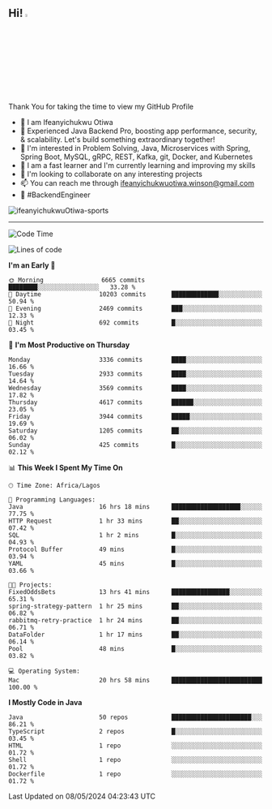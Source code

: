 <!-- BLOG-POST-LIST:START --><!-- BLOG-POST-LIST:END -->

## Hi! <img src="https://media.giphy.com/media/hvRJCLFzcasrR4ia7z/giphy.gif" width="4%"> 

Thank You for taking the time to view my GitHub Profile

- 👋 I am Ifeanyichukwu Otiwa
- 🚀 Experienced Java Backend Pro, boosting app performance, security, & scalability. Let's build something extraordinary together!
- 👀 I'm interested in Problem Solving, Java, Microservices with Spring, Spring Boot, MySQL, gRPC, REST, Kafka, git, Docker, and Kubernetes
- 🌱 I am a fast learner and I'm currently learning and improving my skills
- 💞️ I'm looking to collaborate on any interesting projects
- 📫 You can reach me through ifeanyichukwuotiwa.winson@gmail.com
- 🚀 #BackendEngineer

<p align="left" marginTop="10px"> <img src="https://komarev.com/ghpvc/?username=ifeanyichukwuOtiwa-sports&label=Profile%20views&color=0e75b6&style=for-the-badge" alt="ifeanyichukwuOtiwa-sports" /> </p>

***

<!--START_SECTION:waka-->
![Code Time](http://img.shields.io/badge/Code%20Time-2%2C482%20hrs%2050%20mins-blue)

![Lines of code](https://img.shields.io/badge/From%20Hello%20World%20I%27ve%20Written-5.3%20million%20lines%20of%20code-blue)

**I'm an Early 🐤** 

```text
🌞 Morning                6665 commits        ████████░░░░░░░░░░░░░░░░░   33.28 % 
🌆 Daytime                10203 commits       █████████████░░░░░░░░░░░░   50.94 % 
🌃 Evening                2469 commits        ███░░░░░░░░░░░░░░░░░░░░░░   12.33 % 
🌙 Night                  692 commits         █░░░░░░░░░░░░░░░░░░░░░░░░   03.45 % 
```
📅 **I'm Most Productive on Thursday** 

```text
Monday                   3336 commits        ████░░░░░░░░░░░░░░░░░░░░░   16.66 % 
Tuesday                  2933 commits        ████░░░░░░░░░░░░░░░░░░░░░   14.64 % 
Wednesday                3569 commits        ████░░░░░░░░░░░░░░░░░░░░░   17.82 % 
Thursday                 4617 commits        ██████░░░░░░░░░░░░░░░░░░░   23.05 % 
Friday                   3944 commits        █████░░░░░░░░░░░░░░░░░░░░   19.69 % 
Saturday                 1205 commits        ██░░░░░░░░░░░░░░░░░░░░░░░   06.02 % 
Sunday                   425 commits         █░░░░░░░░░░░░░░░░░░░░░░░░   02.12 % 
```


📊 **This Week I Spent My Time On** 

```text
🕑︎ Time Zone: Africa/Lagos

💬 Programming Languages: 
Java                     16 hrs 18 mins      ███████████████████░░░░░░   77.75 % 
HTTP Request             1 hr 33 mins        ██░░░░░░░░░░░░░░░░░░░░░░░   07.42 % 
SQL                      1 hr 2 mins         █░░░░░░░░░░░░░░░░░░░░░░░░   04.93 % 
Protocol Buffer          49 mins             █░░░░░░░░░░░░░░░░░░░░░░░░   03.94 % 
YAML                     45 mins             █░░░░░░░░░░░░░░░░░░░░░░░░   03.66 % 

🐱‍💻 Projects: 
FixedOddsBets            13 hrs 41 mins      ████████████████░░░░░░░░░   65.31 % 
spring-strategy-pattern  1 hr 25 mins        ██░░░░░░░░░░░░░░░░░░░░░░░   06.82 % 
rabbitmq-retry-practice  1 hr 24 mins        ██░░░░░░░░░░░░░░░░░░░░░░░   06.71 % 
DataFolder               1 hr 17 mins        ██░░░░░░░░░░░░░░░░░░░░░░░   06.14 % 
Pool                     48 mins             █░░░░░░░░░░░░░░░░░░░░░░░░   03.82 % 

💻 Operating System: 
Mac                      20 hrs 58 mins      █████████████████████████   100.00 % 
```

**I Mostly Code in Java** 

```text
Java                     50 repos            ██████████████████████░░░   86.21 % 
TypeScript               2 repos             █░░░░░░░░░░░░░░░░░░░░░░░░   03.45 % 
HTML                     1 repo              ░░░░░░░░░░░░░░░░░░░░░░░░░   01.72 % 
Shell                    1 repo              ░░░░░░░░░░░░░░░░░░░░░░░░░   01.72 % 
Dockerfile               1 repo              ░░░░░░░░░░░░░░░░░░░░░░░░░   01.72 % 
```




 Last Updated on 08/05/2024 04:23:43 UTC
<!--END_SECTION:waka-->

<!--
<p align="center">
![trophy](https://github-profile-trophy.vercel.app/?username=ifeanyichukwuOtiwa-sports&theme=onedark) (https://github.com/ryo-ma/github-profile-trophy)
</p>
-->

<!---
ifeanyi-otiwa/ifeanyi-otiwa is a ✨ special ✨ repository because its `README.md` (this file) appears on your GitHub profile.
You can click the Preview link to take a look at your changes.
--->
